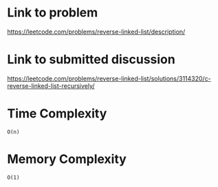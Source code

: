 # Link to problem
https://leetcode.com/problems/reverse-linked-list/description/

# Link to submitted discussion
https://leetcode.com/problems/reverse-linked-list/solutions/3114320/c-reverse-linked-list-recursively/

# Time Complexity
`O(n)`

# Memory Complexity
`O(1)`
